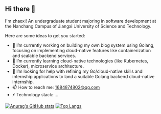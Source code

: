 ## Hi there 👋

I'm zhaoxi! An undergraduate student majoring in software development at the Nanchang Campus of Jiangxi University of Science and Technology.

Here are some ideas to get you started:

- 🔭 I’m currently working on building my own blog system using Golang, focusing on implementing cloud-native features like containerization and scalable backend services.
- 🌱 I’m currently learning cloud-native technologies (like Kubernetes, Docker), microservice architecture.
- 🤔 I’m looking for help with refining my Go/cloud-native skills and internship applications to land a suitable Golang backend cloud-native internship.
- 📫 How to reach me: 1684874802@qq.com
- ⚡ Technology stack: ...

[![Anurag's GitHub stats](https://github-readme-stats.vercel.app/api?username=zhaoxi1224&count_private=true&show_icons=true&show_owner=true&width=495)](https://github.com/anuraghazra/github-readme-stats)
[![Top Langs](https://github-readme-stats.vercel.app/api/top-langs/?username=zhaoxi1224&layout=compact&width=495)](https://github.com/anuraghazra/github-readme-stats)

